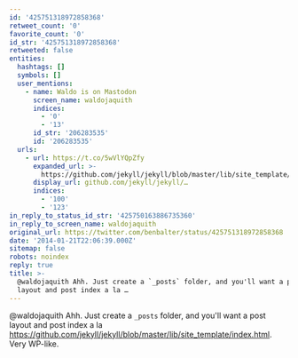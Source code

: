 ```yaml
---
id: '425751318972858368'
retweet_count: '0'
favorite_count: '0'
id_str: '425751318972858368'
retweeted: false
entities:
  hashtags: []
  symbols: []
  user_mentions:
    - name: Waldo is on Mastodon
      screen_name: waldojaquith
      indices:
        - '0'
        - '13'
      id_str: '206283535'
      id: '206283535'
  urls:
    - url: https://t.co/5wVlYQpZfy
      expanded_url: >-
        https://github.com/jekyll/jekyll/blob/master/lib/site_template/index.html
      display_url: github.com/jekyll/jekyll/…
      indices:
        - '100'
        - '123'
in_reply_to_status_id_str: '425750163886735360'
in_reply_to_screen_name: waldojaquith
original_url: https://twitter.com/benbalter/status/425751318972858368
date: '2014-01-21T22:06:39.000Z'
sitemap: false
robots: noindex
reply: true
title: >-
  @waldojaquith Ahh. Just create a `_posts` folder, and you'll want a post
  layout and post index a la …
---
```


@waldojaquith Ahh. Just create a `_posts` folder, and you'll want a post layout and post index a la https://github.com/jekyll/jekyll/blob/master/lib/site_template/index.html. Very WP-like.